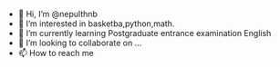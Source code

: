 - 👋 Hi, I’m @nepulthnb
- 👀 I’m interested in basketba,python,math.
- 🌱 I’m currently learning Postgraduate entrance examination English
- 💞️ I’m looking to collaborate on ...
- 📫 How to reach me 

<!---
nepulthnb/nepulthnb is a ✨ special ✨ repository because its `README.md` (this file) appears on your GitHub profile.
You can click the Preview link to take a look at your changes.
--->
